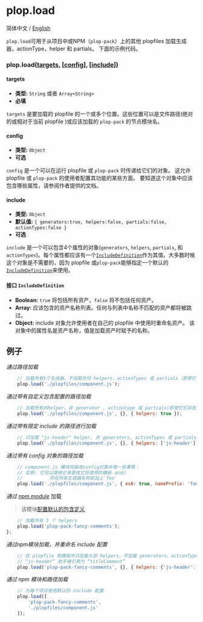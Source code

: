 plop.load
=========

简体中文 / [English](./plop-load.md)

`plop.load`可用于从项目中或NPM（`plop-pack`）上的其他 plopfiles 加载生成器，actionType，helper 和 partials。 下面的示例代码。

### plop.load([targets](#targets), [[config](#config)], [[include](#include)])

#### targets
- **类型:** `String` 或者 `Array<String>`
- **必填**

`targets` 是要加载的 plopfile 的一个或多个位置。这些位置可以是文件路径(绝对的或相对于当前 plopfile )或应该加载的 `plop-pack` 的节点模块名。

#### config
- **类型:** `Object`
- **可选**

`config` 是一个可以在运行 plopfile 或 `plop-pack` 时传递给它们的对象。
这允许 plopfile 或 `plop-pack` 的使用者配置其功能的某些方面。
要知道这个对象中应该包含哪些属性，请参阅作者提供的文档。

#### include
- **类型:** `Object`
- **默认值:** `{ generators:true, helpers:false, partials:false, actionTypes:false }`
- **可选**

`include` 是一个可以包含4个属性的对象(`generators`, `helpers`, `partials`, 和 `actionTypes`)。每个属性都应该有一个[`IncludeDefinition`](#IncludeDefinition)作为其值。大多数时候这个对象是不需要的，因为 plopfile 或`plop-pack`能够指定一个默认的[`IncludeDefinition`](#IncludeDefinition)来使用。

#### 接口 `IncludeDefinition`
- **Boolean:** `true` 将包括所有资产，`false` 将不包括任何资产。
- **Array:** 应该包含的资产名称列表。任何与列表中名称不匹配的资产都将被跳过。
- **Object:** include 对象允许使用者在自己的 plopfile 中使用时重命名资产。
该对象中的属性名是资产名称，值是加载资产时赋予的名称。

## 例子
*通过路径加载*
```javascript
	// 加载所有5个生成器，不加载任何 helpers，actionTypes 或 partials（即使它们存在）
	plop.load('./plopfiles/component.js');
```
*通过带有自定义包含配置的路径加载*
```javascript
	// 加载所有的helper，非 generator , actiontype 或 partials(即使它们存在)
	plop.load('./plopfiles/component.js', {}, { helpers: true });
```
*通过带有限定 include 的路径进行加载*
```javascript
	// 只加载 "js-header" helper, 非 generators, actionTypes 或 partials(即使它们存在)
	plop.load('./plopfiles/component.js', {}, { helpers: ['js-header'] });
```
*通过带有 config 对象的路径加载*
```javascript
	// component.js 模块将接收config对象并做一些事情：
	// 实例: 它可以使用它来更改它将使用的模板（es6）
	//          并在所有生成器名称前加上'foo'
	plop.load('./plopfiles/component.js', { es6: true, namePrefix: 'foo' });
```
*通过 [npm module](https://www.npmjs.com/package/plop-pack-fancy-comments)* 加载
> 该模块[配置默认的包含定义](https://github.com/amwmedia/plop-pack-fancy-comments/blob/master/index.js#L13)

```javascript
	// 加载所有 3 个 helpers
	plop.load('plop-pack-fancy-comments');
};
```
*通过npm模块加载，并重命名 include 配置*
```javascript
	// 在 plopfile 和模板中只加载头部 helpers，不加载 generators、actionTypes 或 partials(即使它们存在)，
	// “js-header” 助手被引用为 “titleComment”
	plop.load('plop-pack-fancy-comments', {}, { helpers: {'js-header': 'titleComment'} });
```
*通过 npm 模块和路径加载*
```javascript
	// 为每个项目使用默认的 include 配置
	plop.load([
		'plop-pack-fancy-comments',
		'./plopfiles/component.js'
	]);
```
